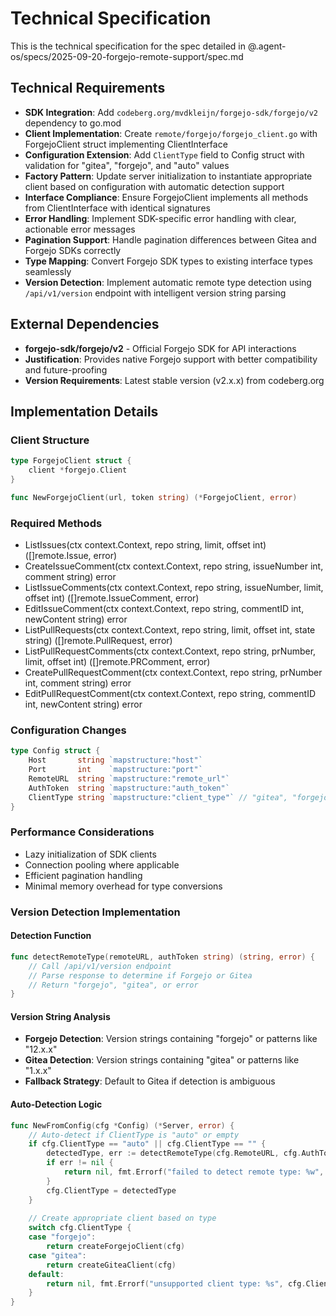 # Technical Specification

This is the technical specification for the spec detailed in @.agent-os/specs/2025-09-20-forgejo-remote-support/spec.md

## Technical Requirements

- **SDK Integration**: Add `codeberg.org/mvdkleijn/forgejo-sdk/forgejo/v2` dependency to go.mod
- **Client Implementation**: Create `remote/forgejo/forgejo_client.go` with ForgejoClient struct implementing ClientInterface
- **Configuration Extension**: Add `ClientType` field to Config struct with validation for "gitea", "forgejo", and "auto" values
- **Factory Pattern**: Update server initialization to instantiate appropriate client based on configuration with automatic detection support
- **Interface Compliance**: Ensure ForgejoClient implements all methods from ClientInterface with identical signatures
- **Error Handling**: Implement SDK-specific error handling with clear, actionable error messages
- **Pagination Support**: Handle pagination differences between Gitea and Forgejo SDKs correctly
- **Type Mapping**: Convert Forgejo SDK types to existing interface types seamlessly
- **Version Detection**: Implement automatic remote type detection using `/api/v1/version` endpoint with intelligent version string parsing

## External Dependencies

- **forgejo-sdk/forgejo/v2** - Official Forgejo SDK for API interactions
- **Justification**: Provides native Forgejo support with better compatibility and future-proofing
- **Version Requirements**: Latest stable version (v2.x.x) from codeberg.org

## Implementation Details

### Client Structure
```go
type ForgejoClient struct {
    client *forgejo.Client
}

func NewForgejoClient(url, token string) (*ForgejoClient, error)
```

### Required Methods
- ListIssues(ctx context.Context, repo string, limit, offset int) ([]remote.Issue, error)
- CreateIssueComment(ctx context.Context, repo string, issueNumber int, comment string) error
- ListIssueComments(ctx context.Context, repo string, issueNumber, limit, offset int) ([]remote.IssueComment, error)
- EditIssueComment(ctx context.Context, repo string, commentID int, newContent string) error
- ListPullRequests(ctx context.Context, repo string, limit, offset int, state string) ([]remote.PullRequest, error)
- ListPullRequestComments(ctx context.Context, repo string, prNumber, limit, offset int) ([]remote.PRComment, error)
- CreatePullRequestComment(ctx context.Context, repo string, prNumber int, comment string) error
- EditPullRequestComment(ctx context.Context, repo string, commentID int, newContent string) error

### Configuration Changes
```go
type Config struct {
    Host       string `mapstructure:"host"`
    Port       int    `mapstructure:"port"`
    RemoteURL  string `mapstructure:"remote_url"`
    AuthToken  string `mapstructure:"auth_token"`
    ClientType string `mapstructure:"client_type"` // "gitea", "forgejo", or "auto"
}
```

### Performance Considerations
- Lazy initialization of SDK clients
- Connection pooling where applicable
- Efficient pagination handling
- Minimal memory overhead for type conversions

### Version Detection Implementation

#### Detection Function
```go
func detectRemoteType(remoteURL, authToken string) (string, error) {
    // Call /api/v1/version endpoint
    // Parse response to determine if Forgejo or Gitea
    // Return "forgejo", "gitea", or error
}
```

#### Version String Analysis
- **Forgejo Detection**: Version strings containing "forgejo" or patterns like "12.x.x"
- **Gitea Detection**: Version strings containing "gitea" or patterns like "1.x.x"
- **Fallback Strategy**: Default to Gitea if detection is ambiguous

#### Auto-Detection Logic
```go
func NewFromConfig(cfg *Config) (*Server, error) {
    // Auto-detect if ClientType is "auto" or empty
    if cfg.ClientType == "auto" || cfg.ClientType == "" {
        detectedType, err := detectRemoteType(cfg.RemoteURL, cfg.AuthToken)
        if err != nil {
            return nil, fmt.Errorf("failed to detect remote type: %w", err)
        }
        cfg.ClientType = detectedType
    }
    
    // Create appropriate client based on type
    switch cfg.ClientType {
    case "forgejo":
        return createForgejoClient(cfg)
    case "gitea":
        return createGiteaClient(cfg)
    default:
        return nil, fmt.Errorf("unsupported client type: %s", cfg.ClientType)
    }
}
```